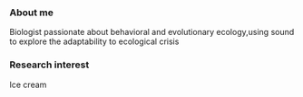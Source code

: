 

### About me
Biologist passionate about behavioral and evolutionary ecology,using sound to explore the adaptability to ecological crisis

### Research interest
Ice cream

